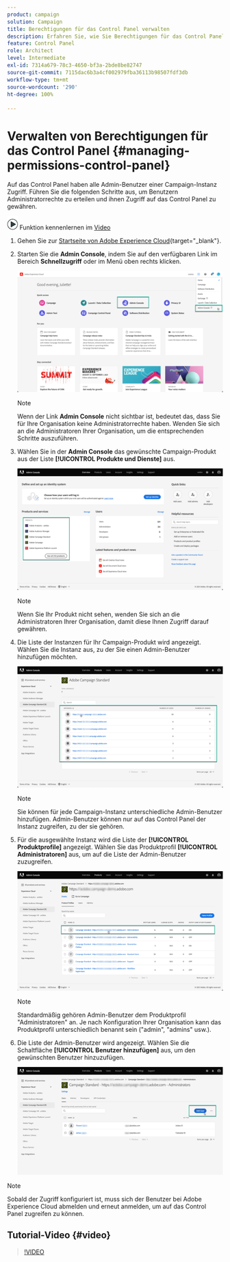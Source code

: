 ```yaml
---
product: campaign
solution: Campaign
title: Berechtigungen für das Control Panel verwalten
description: Erfahren Sie, wie Sie Berechtigungen für das Control Panel verwalten
feature: Control Panel
role: Architect
level: Intermediate
exl-id: 7314a679-78c3-4650-bf3a-2bde8be82747
source-git-commit: 7115dac6b3a4cf002979fba36113b98507fdf3db
workflow-type: tm+mt
source-wordcount: '290'
ht-degree: 100%

---
```


# Verwalten von Berechtigungen für das Control Panel {#managing-permissions-control-panel}

Auf das Control Panel haben alle Admin-Benutzer einer Campaign-Instanz Zugriff. Führen Sie die folgenden Schritte aus, um Benutzern Administratorrechte zu erteilen und ihnen Zugriff auf das Control Panel zu gewähren.

![](assets/do-not-localize/how-to-video.png) Funktion kennenlernen im [Video](../../discover/using/managing-permissions.md#video)

1. Gehen Sie zur [Startseite von Adobe Experience Cloud](https://experiencecloud.adobe.com/){target=&quot;_blank&quot;}.

1. Starten Sie die **Admin Console**, indem Sie auf den verfügbaren Link im Bereich **Schnellzugriff** oder im Menü oben rechts klicken.

   ![](assets/do-not-localize/control_panel_admin-console.png)

   >[!NOTE]
   >
   >Wenn der Link **Admin Console** nicht sichtbar ist, bedeutet das, dass Sie für Ihre Organisation keine Administratorrechte haben. Wenden Sie sich an die Administratoren Ihrer Organisation, um die entsprechenden Schritte auszuführen.

1. Wählen Sie in der **Admin Console** das gewünschte Campaign-Produkt aus der Liste **[!UICONTROL Produkte und Dienste]** aus.

   ![](assets/do-not-localize/control_panel_product-list.png)

   >[!NOTE]
   >
   >Wenn Sie Ihr Produkt nicht sehen, wenden Sie sich an die Administratoren Ihrer Organisation, damit diese Ihnen Zugriff darauf gewähren.

1. Die Liste der Instanzen für Ihr Campaign-Produkt wird angezeigt. Wählen Sie die Instanz aus, zu der Sie einen Admin-Benutzer hinzufügen möchten.

   ![](assets/do-not-localize/control_panel_add_user_4.png)

   >[!NOTE]
   >
   >Sie können für jede Campaign-Instanz unterschiedliche Admin-Benutzer hinzufügen. Admin-Benutzer können nur auf das Control Panel der Instanz zugreifen, zu der sie gehören.

1. Für die ausgewählte Instanz wird die Liste der **[!UICONTROL Produktprofile]** angezeigt. Wählen Sie das Produktprofil **[!UICONTROL Administratoren]** aus, um auf die Liste der Admin-Benutzer zuzugreifen.

   ![](assets/do-not-localize/control_panel_add_user_5.png)

   >[!NOTE]
   >
   >Standardmäßig gehören Admin-Benutzer dem Produktprofil &quot;Administratoren&quot; an. Je nach Konfiguration Ihrer Organisation kann das Produktprofil unterschiedlich benannt sein (&quot;admin&quot;, &quot;admins&quot; usw.).

1. Die Liste der Admin-Benutzer wird angezeigt. Wählen Sie die Schaltfläche **[!UICONTROL Benutzer hinzufügen]** aus, um den gewünschten Benutzer hinzuzufügen.

   ![](assets/do-not-localize/control_panel_add_user_6.png)

>[!NOTE]
>
>Sobald der Zugriff konfiguriert ist, muss sich der Benutzer bei Adobe Experience Cloud abmelden und erneut anmelden, um auf das Control Panel zugreifen zu können.

## Tutorial-Video {#video}

>[!VIDEO](https://video.tv.adobe.com/v/27147?quality=12)
